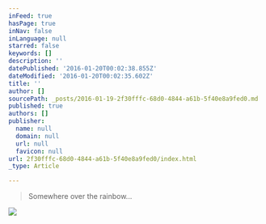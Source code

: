 ```yaml
---
inFeed: true
hasPage: true
inNav: false
inLanguage: null
starred: false
keywords: []
description: ''
datePublished: '2016-01-20T00:02:38.855Z'
dateModified: '2016-01-20T00:02:35.602Z'
title: ''
author: []
sourcePath: _posts/2016-01-19-2f30fffc-68d0-4844-a61b-5f40e8a9fed0.md
published: true
authors: []
publisher:
  name: null
  domain: null
  url: null
  favicon: null
url: 2f30fffc-68d0-4844-a61b-5f40e8a9fed0/index.html
_type: Article

---
```

> Somewhere over the rainbow...

![](https://the-grid-user-content.s3-us-west-2.amazonaws.com/5eab8cc6-6476-4ee3-bb43-7333dc115c79.jpg)